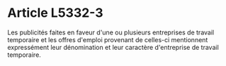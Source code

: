 # Article L5332-3

Les publicités faites en faveur d'une ou plusieurs entreprises de travail temporaire et les offres d'emploi provenant de celles-ci mentionnent expressément leur dénomination et leur caractère d'entreprise de travail temporaire.